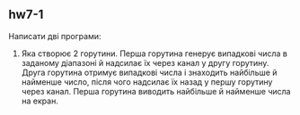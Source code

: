 ## hw7-1
  
Написати дві програми:

1. Яка створює 2 горутини. Перша горутина генерує випадкові числа в заданому діапазоні й надсилає їх через канал у другу горутину. Друга горутина отримує випадкові числа і знаходить найбільше й найменше число, після чого надсилає їх назад у першу горутину через канал. Перша горутина виводить найбільше й найменше числа на екран.